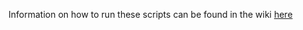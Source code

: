 Information on how to run these scripts can be found in the wiki [here](https://github.com/SydShafferLab/BarcodeAnalysis/wiki)
